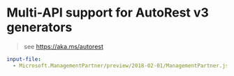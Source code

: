 # Multi-API support for AutoRest v3 generators

> see https://aka.ms/autorest

``` yaml $(enable-multi-api)
input-file:
  - Microsoft.ManagementPartner/preview/2018-02-01/ManagementPartner.json
```
